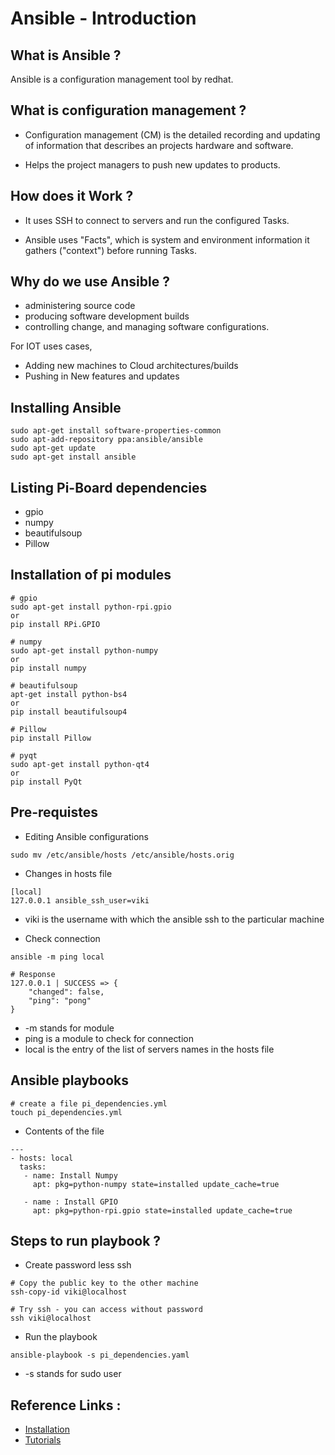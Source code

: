 # Ansible - Introduction

## What is Ansible ?

Ansible is a configuration management tool by redhat.

## What is configuration management ?

* Configuration management (CM) is the detailed recording and updating of information that describes an projects hardware and software.

* Helps the project managers to push new updates to products.

## How does it Work ?

* It uses SSH to connect to servers and run the configured Tasks.

* Ansible uses "Facts", which is system and environment information it gathers ("context") before running Tasks.

## Why do we use Ansible ?

* administering source code
* producing software development builds
* controlling change, and managing software configurations.

For IOT uses cases,

* Adding new machines to Cloud architectures/builds
* Pushing in New features and updates

## Installing Ansible 
~~~~
sudo apt-get install software-properties-common
sudo apt-add-repository ppa:ansible/ansible
sudo apt-get update
sudo apt-get install ansible
~~~~

## Listing Pi-Board dependencies

* gpio 
* numpy
* beautifulsoup
* Pillow

## Installation of pi modules 
~~~~
# gpio
sudo apt-get install python-rpi.gpio 
or
pip install RPi.GPIO

# numpy
sudo apt-get install python-numpy
or
pip install numpy

# beautifulsoup
apt-get install python-bs4
or 
pip install beautifulsoup4

# Pillow
pip install Pillow

# pyqt
sudo apt-get install python-qt4
or
pip install PyQt

~~~~

## Pre-requistes

* Editing Ansible configurations
~~~~
sudo mv /etc/ansible/hosts /etc/ansible/hosts.orig
~~~~

* Changes in hosts file
~~~~
[local]
127.0.0.1 ansible_ssh_user=viki
~~~~

* viki is the username with which the ansible ssh to the particular machine

* Check connection
~~~~
ansible -m ping local

# Response 
127.0.0.1 | SUCCESS => {
    "changed": false, 
    "ping": "pong"
}
~~~~

* -m stands for module
* ping is a module to check for connection
* local is the entry of the list of servers names in the hosts file

## Ansible playbooks
~~~~
# create a file pi_dependencies.yml
touch pi_dependencies.yml
~~~~

* Contents of the file
~~~~
---
- hosts: local
  tasks:
   - name: Install Numpy
     apt: pkg=python-numpy state=installed update_cache=true

   - name : Install GPIO
   	 apt: pkg=python-rpi.gpio state=installed update_cache=true
~~~~

## Steps to run playbook ?

* Create password less ssh
~~~~
# Copy the public key to the other machine
ssh-copy-id viki@localhost

# Try ssh - you can access without password
ssh viki@localhost
~~~~

* Run the playbook
~~~~
ansible-playbook -s pi_dependencies.yaml
~~~~
* -s stands for sudo user

## Reference Links :

* [Installation](http://docs.ansible.com/ansible/intro_installation.html)
* [Tutorials](https://serversforhackers.com/an-ansible-tutorial)

